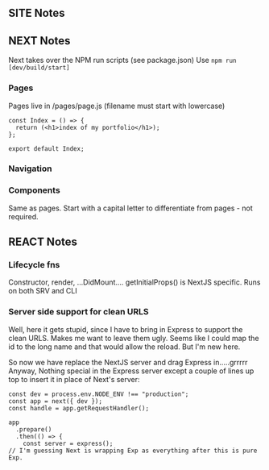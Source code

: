 ## SITE Notes

## NEXT Notes

Next takes over the NPM run scripts (see package.json) Use `npm run [dev/build/start]`

### Pages

Pages live in /pages/page.js (filename must start with lowercase)

```
const Index = () => {
  return (<h1>index of my portfolio</h1>);
};

export default Index;
```

### Navigation

### Components

Same as pages. Start with a capital letter to differentiate from pages - not required.

## REACT Notes

### Lifecycle fns

Constructor, render, ...DidMount....
getInitialProps() is NextJS specific. Runs on both SRV and CLI

### Server side support for clean URLS

Well, here it gets stupid, since I have to bring in Express to support the clean URLS. Makes me want to leave them ugly. Seems like I could map the id to the long name and that would allow the reload. But I'm new here.

So now we have replace the NextJS server and drag Express in.....grrrrr
Anyway, Nothing special in the Express server except a couple of lines up top to insert it in place of Next's server:

```
const dev = process.env.NODE_ENV !== "production";
const app = next({ dev });
const handle = app.getRequestHandler();

app
  .prepare()
  .then(() => {
    const server = express();
// I'm guessing Next is wrapping Exp as everything after this is pure Exp.
```
